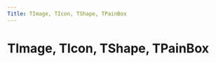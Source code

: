 ```yaml
---
Title: TImage, TIcon, TShape, TPainBox
---
```



TImage, TIcon, TShape, TPainBox
===============================
